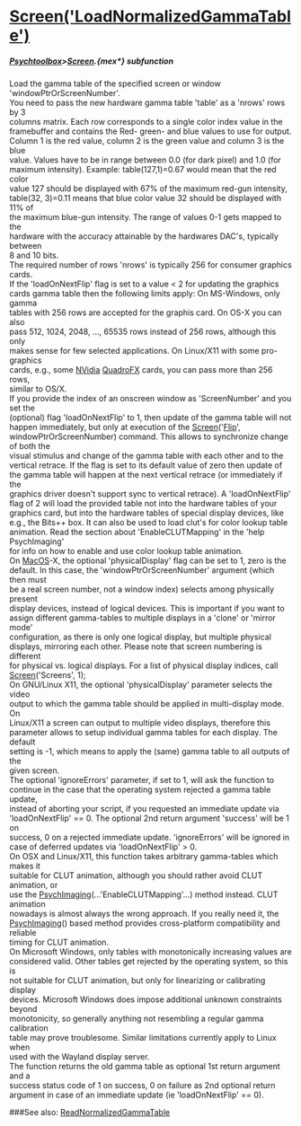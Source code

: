 # [Screen('LoadNormalizedGammaTable')](Screen-LoadNormalizedGammaTable) 
##### [Psychtoolbox](Pyschtoolbox)>[Screen](Screen).{mex*} subfunction


Load the gamma table of the specified screen or window  
'windowPtrOrScreenNumber'.  
You need to pass the new hardware gamma table 'table' as a 'nrows' rows by 3  
columns matrix. Each row corresponds to a single color index value in the  
framebuffer and contains the Red- green- and blue values to use for output.  
Column 1 is the red value, column 2 is the green value and column 3 is the blue  
value. Values have to be in range between 0.0 (for dark pixel) and 1.0 (for  
maximum intensity). Example: table(127,1)=0.67 would mean that the red color  
value 127 should be displayed with 67% of the maximum red-gun intensity,  
table(32, 3)=0.11 means that blue color value 32 should be displayed with 11% of  
the maximum blue-gun intensity. The range of values 0-1 gets mapped to the  
hardware with the accuracy attainable by the hardwares DAC's, typically between  
8 and 10 bits.  
The required number of rows 'nrows' is typically 256 for consumer graphics  
cards.  
If the 'loadOnNextFlip' flag is set to a value < 2 for updating the graphics  
cards gamma table then the following limits apply: On MS-Windows, only gamma  
tables with 256 rows are accepted for the graphis card. On OS-X you can also  
pass 512, 1024, 2048, ..., 65535 rows instead of 256 rows, although this only  
makes sense for few selected applications. On Linux/X11 with some pro-graphics  
cards, e.g., some [NVidia](NVidia) [QuadroFX](QuadroFX) cards, you can pass more than 256 rows,  
similar to OS/X.  
If you provide the index of an onscreen window as 'ScreenNumber' and you set the  
(optional) flag 'loadOnNextFlip' to 1, then update of the gamma table will not  
happen immediately, but only at execution of the [Screen](Screen)('[Flip](Flip)',  
windowPtrOrScreenNumber) command. This allows to synchronize change of both the  
visual stimulus and change of the gamma table with each other and to the  
vertical retrace. If the flag is set to its default value of zero then update of  
the gamma table will happen at the next vertical retrace (or immediately if the  
graphics driver doesn't support sync to vertical retrace). A 'loadOnNextFlip'  
flag of 2 will load the provided table not into the hardware tables of your  
graphics card, but into the hardware tables of special display devices, like  
e.g., the Bits++ box. It can also be used to load clut's for color lookup table  
animation. Read the section about 'EnableCLUTMapping' in the 'help PsychImaging'  
for info on how to enable and use color lookup table animation.  
On [MacOS](MacOS)-X, the optional 'physicalDisplay' flag can be set to 1, zero is the  
default. In this case, the 'windowPtrOrScreenNumber' argument (which then must  
be a real screen number, not a window index) selects among physically present  
display devices, instead of logical devices. This is important if you want to  
assign different gamma-tables to multiple displays in a 'clone' or 'mirror mode'  
configuration, as there is only one logical display, but multiple physical  
displays, mirroring each other. Please note that screen numbering is different  
for physical vs. logical displays. For a list of physical display indices, call  
[Screen](Screen)('Screens', 1);  
On GNU/Linux X11, the optional 'physicalDisplay' parameter selects the video  
output to which the gamma table should be applied in multi-display mode. On  
Linux/X11 a screen can output to multiple video displays, therefore this  
parameter allows to setup individual gamma tables for each display. The default  
setting is -1, which means to apply the (same) gamma table to all outputs of the  
given screen.  
The optional 'ignoreErrors' parameter, if set to 1, will ask the function to  
continue in the case that the operating system rejected a gamma table update,  
instead of aborting your script, if you requested an immediate update via  
'loadOnNextFlip' == 0. The optional 2nd return argument 'success' will be 1 on  
success, 0 on a rejected immediate update. 'ignoreErrors' will be ignored in  
case of deferred updates via 'loadOnNextFlip' \> 0.  
On OSX and Linux/X11, this function takes arbitrary gamma-tables which makes it  
suitable for CLUT animation, although you should rather avoid CLUT animation, or  
use the [PsychImaging](PsychImaging)(...'EnableCLUTMapping'...) method instead. CLUT animation  
nowadays is almost always the wrong approach. If you really need it, the  
[PsychImaging](PsychImaging)() based method provides cross-platform compatibility and reliable  
timing for CLUT animation.  
On Microsoft Windows, only tables with monotonically increasing values are  
considered valid. Other tables get rejected by the operating system, so this is  
not suitable for CLUT animation, but only for linearizing or calibrating display  
devices. Microsoft Windows does impose additional unknown constraints beyond  
monotonicity, so generally anything not resembling a regular gamma calibration  
table may prove troublesome. Similar limitations currently apply to Linux when  
used with the Wayland display server.  
The function returns the old gamma table as optional 1st return argument and a  
success status code of 1 on success, 0 on failure as 2nd optional return  
argument in case of an immediate update (ie 'loadOnNextFlip' == 0).  
  


###See also:
[ReadNormalizedGammaTable](Screen-ReadNormalizedGammaTable)
